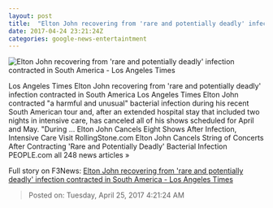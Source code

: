 ```yaml
---
layout: post
title:  "Elton John recovering from 'rare and potentially deadly' infection contracted in South America - Los Angeles Times"
date: 2017-04-24 23:21:24Z
categories: google-news-entertaintment
---
```


![Elton John recovering from 'rare and potentially deadly' infection contracted in South America - Los Angeles Times](http://www.trbimg.com/img-58fe9276/turbine/la-et-entertainment-news-updates-april-elton-john-cancels-vegas-shows-to-1493074904)

Los Angeles Times Elton John recovering from 'rare and potentially deadly' infection contracted in South America Los Angeles Times Elton John contracted "a harmful and unusual" bacterial infection during his recent South American tour and, after an extended hospital stay that included two nights in intensive care, has canceled all of his shows scheduled for April and May. "During ... Elton John Cancels Eight Shows After Infection, Intensive Care Visit RollingStone.com Elton John Cancels String of Concerts After Contracting 'Rare and Potentially Deadly' Bacterial Infection PEOPLE.com all 248 news articles »


Full story on F3News: [Elton John recovering from 'rare and potentially deadly' infection contracted in South America - Los Angeles Times](http://www.f3nws.com/n/ESfhVD)

> Posted on: Tuesday, April 25, 2017 4:21:24 AM
